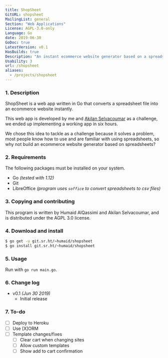 ```yaml
---
title: ShopSheet
GitURL: shopsheet
MailingList: general
Section: "Web Applications"
License: AGPL-3.0-only
Language: Go
date: 2019-06-30
GoDoc: true
LatestVersion: v0.1
HasBuilds: true
Description: "An instant ecommerce website generator based on a spreadsheet file."
Usability: 3
url: /shopsheet
aliases:
  - /projects/shopsheet
---
```


### 1. Description

ShopSheet is a web app written in Go that converts a spreadsheet file
into an ecommerce website instantly.  

This web app is developed by me and [Akilan Selvacoumar](https://akilan.io)
as a challenge, we ended up implementing a working app in six hours.  

We chose this idea to tackle as a challenge because it solves a problem,
most people know how to use and are familiar with using spreadsheets, so why not build
an ecommerce website generator based on spreadsheets?

### 2. Requirements

The following packages must be installed on your system.

- Go *(tested with 1.12)*
- Git
- LibreOffice *(program uses `soffice` to convert spreadsheets to csv files)*

### 3. Copying and contributing

This program is written by Humaid AlQassimi and Akilan Selvacoumar,
and is distributed under the AGPL 3.0 license.  

### 4. Download and install

```sh
$ go get -u git.sr.ht/~humaid/shopsheet
$ go install git.sr.ht/~humaid/shopsheet
```

### 5. Usage

Run with `go run main.go`.

### 6. Change log

- v0.1 *(Jun 30 2019)*
  - Initial release

### 7. To-do

- [ ] Deploy to Heroku
- [ ] Use [X]ORM
- [ ] Template changes/fixes
  - [ ] Clear cart when changing sites
  - [ ] Allow custom templates
  - [ ] Show add to cart confirmation
